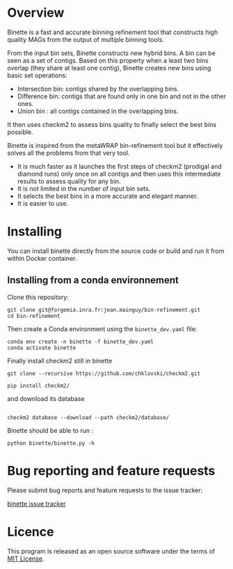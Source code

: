 # Overview 

Binette is a fast and accurate binning refinement tool that constructs high quality MAGs from the output of multiple binning tools.

From the input bin sets, Binette constructs new hybrid bins. A bin can be seen as a set of contigs. Based on this property when a least two bins overlap (they share at least one contig), Binette creates new bins using basic set operations:
- Intersection bin: contigs shared by the overlapping bins.
- Difference bin: contigs that are found only in one bin and not in the other ones.
- Union bin : all contigs contained in the overlapping bins.

It then uses checkm2 to assess bins quality to finally select the best bins possible.

Binette is inspired from the metaWRAP bin-refinement tool but it effectively solves all the problems from that very tool. 
- It is much faster as it launches the first steps of checkm2 (prodigal and diamond runs) only once on all contigs and then uses this intermediate results to assess quality for any bin.
- It is not limited in the number of input bin sets.
- It selects the best bins in a more accurate and elegant manner.
- It is easier to use.

# Installing

You can install binette directly from the source code or build and run it from within Docker container.

## Installing from a conda environnement

Clone this repository: 
```
git clone git@forgemia.inra.fr:jean.mainguy/bin-refinement.git
cd bin-refinement
```

Then create a Conda environment using the `binette_dev.yaml` file:
```
conda env create -n binette -f binette_dev.yaml
conda activate binette 
```

Finally install checkm2 still in binette

```
git clone --recursive https://github.com/chklovski/checkm2.git

pip install checkm2/

```
and download its database

```

checkm2 database --download --path checkm2/database/
```

Binette should be able to run :

```
python binette/binette.py -h
```

# Bug reporting and feature requests

Please submit bug reports and feature requests to the issue tracker:

[binette issue tracker](https://forgemia.inra.fr/jean.mainguy/binette/-/issues)

# Licence

This program is released as an open source software under the terms of [MIT License](https://forgemia.inra.fr/jean.mainguy/binette/-/raw/main/LICENSE).
